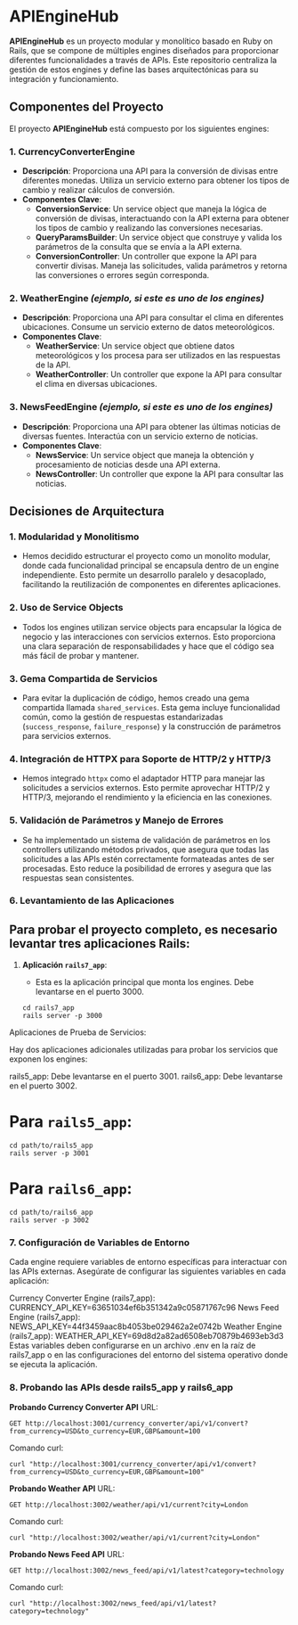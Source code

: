 # APIEngineHub

**APIEngineHub** es un proyecto modular y monolítico basado en Ruby on Rails, que se compone de múltiples engines diseñados para proporcionar diferentes funcionalidades a través de APIs. Este repositorio centraliza la gestión de estos engines y define las bases arquitectónicas para su integración y funcionamiento.

## Componentes del Proyecto

El proyecto **APIEngineHub** está compuesto por los siguientes engines:

### 1. **CurrencyConverterEngine**
   - **Descripción**: Proporciona una API para la conversión de divisas entre diferentes monedas. Utiliza un servicio externo para obtener los tipos de cambio y realizar cálculos de conversión.
   - **Componentes Clave**:
     - **ConversionService**: Un service object que maneja la lógica de conversión de divisas, interactuando con la API externa para obtener los tipos de cambio y realizando las conversiones necesarias.
     - **QueryParamsBuilder**: Un service object que construye y valida los parámetros de la consulta que se envía a la API externa.
     - **ConversionController**: Un controller que expone la API para convertir divisas. Maneja las solicitudes, valida parámetros y retorna las conversiones o errores según corresponda.

### 2. **WeatherEngine** *(ejemplo, si este es uno de los engines)*
   - **Descripción**: Proporciona una API para consultar el clima en diferentes ubicaciones. Consume un servicio externo de datos meteorológicos.
   - **Componentes Clave**:
     - **WeatherService**: Un service object que obtiene datos meteorológicos y los procesa para ser utilizados en las respuestas de la API.
     - **WeatherController**: Un controller que expone la API para consultar el clima en diversas ubicaciones.

### 3. **NewsFeedEngine** *(ejemplo, si este es uno de los engines)*
   - **Descripción**: Proporciona una API para obtener las últimas noticias de diversas fuentes. Interactúa con un servicio externo de noticias.
   - **Componentes Clave**:
     - **NewsService**: Un service object que maneja la obtención y procesamiento de noticias desde una API externa.
     - **NewsController**: Un controller que expone la API para consultar las noticias.

## Decisiones de Arquitectura

### 1. **Modularidad y Monolitismo**
   - Hemos decidido estructurar el proyecto como un monolito modular, donde cada funcionalidad principal se encapsula dentro de un engine independiente. Esto permite un desarrollo paralelo y desacoplado, facilitando la reutilización de componentes en diferentes aplicaciones.

### 2. **Uso de Service Objects**
   - Todos los engines utilizan service objects para encapsular la lógica de negocio y las interacciones con servicios externos. Esto proporciona una clara separación de responsabilidades y hace que el código sea más fácil de probar y mantener.

### 3. **Gema Compartida de Servicios**
   - Para evitar la duplicación de código, hemos creado una gema compartida llamada `shared_services`. Esta gema incluye funcionalidad común, como la gestión de respuestas estandarizadas (`success_response`, `failure_response`) y la construcción de parámetros para servicios externos.

### 4. **Integración de HTTPX para Soporte de HTTP/2 y HTTP/3**
   - Hemos integrado `httpx` como el adaptador HTTP para manejar las solicitudes a servicios externos. Esto permite aprovechar HTTP/2 y HTTP/3, mejorando el rendimiento y la eficiencia en las conexiones.

### 5. **Validación de Parámetros y Manejo de Errores**
   - Se ha implementado un sistema de validación de parámetros en los controllers utilizando métodos privados, que asegura que todas las solicitudes a las APIs estén correctamente formateadas antes de ser procesadas. Esto reduce la posibilidad de errores y asegura que las respuestas sean consistentes.

### 6. **Levantamiento de las Aplicaciones**

## Para probar el proyecto completo, es necesario levantar tres aplicaciones Rails:

1. **Aplicación `rails7_app`**:
   - Esta es la aplicación principal que monta los engines. Debe levantarse en el puerto 3000.

   ```
   cd rails7_app
   rails server -p 3000
    ```
Aplicaciones de Prueba de Servicios:

Hay dos aplicaciones adicionales utilizadas para probar los servicios que exponen los engines:

rails5_app: Debe levantarse en el puerto 3001.
rails6_app: Debe levantarse en el puerto 3002.

# Para `rails5_app`:
  ```
cd path/to/rails5_app
rails server -p 3001
  ```

# Para `rails6_app`:
  ```
cd path/to/rails6_app
rails server -p 3002
  ```
### 7. **Configuración de Variables de Entorno**
Cada engine requiere variables de entorno específicas para interactuar con las APIs externas. Asegúrate de configurar las siguientes variables en cada aplicación:

Currency Converter Engine (rails7_app):
CURRENCY_API_KEY=63651034ef6b351342a9c05871767c96
News Feed Engine (rails7_app):
NEWS_API_KEY=44f3459aac8b4053be029462a2e0742b
Weather Engine (rails7_app):
WEATHER_API_KEY=69d8d2a82ad6508eb70879b4693eb3d3
Estas variables deben configurarse en un archivo .env en la raíz de rails7_app o en las configuraciones del entorno del sistema operativo donde se ejecuta la aplicación.

### 8. **Probando las APIs desde rails5_app y rails6_app**
**Probando Currency Converter API**
URL:
  ```
GET http://localhost:3001/currency_converter/api/v1/convert?from_currency=USD&to_currency=EUR,GBP&amount=100
  ```
Comando curl:
  ```
curl "http://localhost:3001/currency_converter/api/v1/convert?from_currency=USD&to_currency=EUR,GBP&amount=100"
  ```
**Probando Weather API**
URL:
  ```
GET http://localhost:3002/weather/api/v1/current?city=London
  ```
Comando curl:
  ```
curl "http://localhost:3002/weather/api/v1/current?city=London"
  ```
**Probando News Feed API**
URL:
  ```
GET http://localhost:3002/news_feed/api/v1/latest?category=technology
  ```
Comando curl:
  ```
curl "http://localhost:3002/news_feed/api/v1/latest?category=technology"

  ```